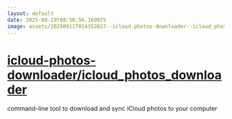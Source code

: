 ```yaml
---
layout: default
date: 2025-09-19T08:50:56.169975
image: assets/20250911T014352827--icloud-photos-downloader--icloud_photos_downloader--20250919T020328213--cropped.png
---
```


# [icloud-photos-downloader/icloud_photos_downloader](https://github.com/icloud-photos-downloader/icloud_photos_downloader)

command-line tool to download and sync iCloud photos to your computer
